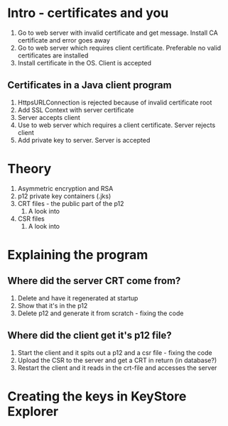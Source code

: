 
# Intro - certificates and you

1. Go to web server with invalid certificate and get message. Install CA certificate and error goes away
2. Go to web server which requires client certificate. Preferable no valid certificates are installed
3. Install certificate in the OS. Client is accepted

## Certificates in a Java client program

1. HttpsURLConnection is rejected because of invalid certificate root
2. Add SSL Context with server certificate
3. Server accepts client
4. Use to web server which requires a client certificate. Server rejects client
5. Add private key to server. Server is accepted

# Theory

1. Asymmetric encryption and RSA
2. p12 private key containers (.jks)
3. CRT files - the public part of the p12
   1. A look into
4. CSR files
   1. A look into

# Explaining the program

## Where did the server CRT come from?

1. Delete and have it regenerated at startup
2. Show that it's in the p12
3. Delete p12 and generate it from scratch - fixing the code

## Where did the client get it's p12 file?

1. Start the client and it spits out a p12 and a csr file - fixing the code
2. Upload the CSR to the server and get a CRT in return (in database?)
3. Restart the client and it reads in the crt-file and accesses the server

# Creating the keys in KeyStore Explorer



